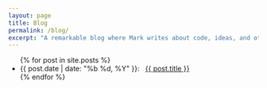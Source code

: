 ```yaml
---
layout: page
title: Blog
permalink: /blog/
excerpt: "A remarkable blog where Mark writes about code, ideas, and other musings."
---
```

<div class="container">
    <ul class="post-list">
        {% for post in site.posts %}
            <li>
                <span class="post-meta">
                    {{ post.date | date: "%b %d, %Y" }}:
                </span>&nbsp;
                <span class="post-title">
                    <a class="post-link" href="{{ post.url | prepend: site.baseurl }}">
                        {{ post.title }}
                    </a>
                </span>
            </li>
        {% endfor %}
    </ul>
</div>
